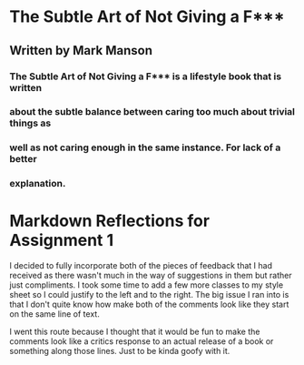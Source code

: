 # The Subtle Art of Not Giving a F***
## Written by Mark Manson
### The Subtle Art of Not Giving a F*** is a lifestyle book that is written

### about the subtle balance between caring too much about trivial things as

### well as not caring enough in the same instance. For lack of a better 

### explanation.
<head>
  <link rel="stylesheet" href="style/style.css"
</head>
<h1>Markdown Reflections for Assignment 1</h1>
<p>I decided to fully incorporate both of the pieces of feedback that I had received as there wasn't much in the way of suggestions in them but rather just compliments. I took some time to add a few more classes to my style sheet so I could justify to the left and to the right. The big issue I ran into is that I don't quite know how make both of the comments look like they start on the same line of text.</p>
<p> I went this route because I thought that it would be fun to make the comments look like a critics response to an actual release of a book or something along those lines. Just to be kinda goofy with it.</p>
